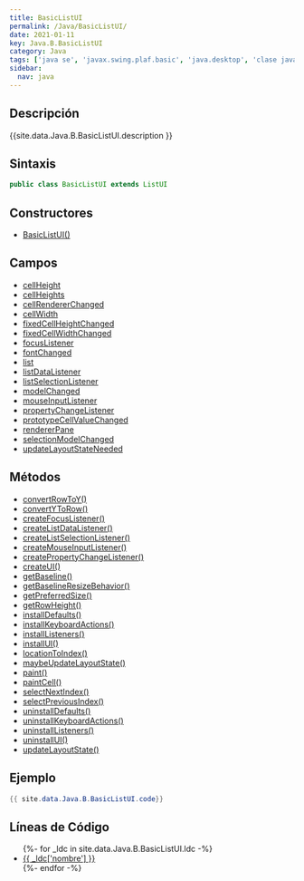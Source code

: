 ```yaml
---
title: BasicListUI
permalink: /Java/BasicListUI/
date: 2021-01-11
key: Java.B.BasicListUI
category: Java
tags: ['java se', 'javax.swing.plaf.basic', 'java.desktop', 'clase java', 'Java 1.0']
sidebar: 
  nav: java
---
```


## Descripción
{{site.data.Java.B.BasicListUI.description }}

## Sintaxis
~~~java
public class BasicListUI extends ListUI
~~~

## Constructores
* [BasicListUI()](/Java/BasicListUI/BasicListUI/)

## Campos
* [cellHeight](/Java/BasicListUI/cellHeight/)
* [cellHeights](/Java/BasicListUI/cellHeights/)
* [cellRendererChanged](/Java/BasicListUI/cellRendererChanged/)
* [cellWidth](/Java/BasicListUI/cellWidth/)
* [fixedCellHeightChanged](/Java/BasicListUI/fixedCellHeightChanged/)
* [fixedCellWidthChanged](/Java/BasicListUI/fixedCellWidthChanged/)
* [focusListener](/Java/BasicListUI/focusListener/)
* [fontChanged](/Java/BasicListUI/fontChanged/)
* [list](/Java/BasicListUI/list/)
* [listDataListener](/Java/BasicListUI/listDataListener/)
* [listSelectionListener](/Java/BasicListUI/listSelectionListener/)
* [modelChanged](/Java/BasicListUI/modelChanged/)
* [mouseInputListener](/Java/BasicListUI/mouseInputListener/)
* [propertyChangeListener](/Java/BasicListUI/propertyChangeListener/)
* [prototypeCellValueChanged](/Java/BasicListUI/prototypeCellValueChanged/)
* [rendererPane](/Java/BasicListUI/rendererPane/)
* [selectionModelChanged](/Java/BasicListUI/selectionModelChanged/)
* [updateLayoutStateNeeded](/Java/BasicListUI/updateLayoutStateNeeded/)

## Métodos
* [convertRowToY()](/Java/BasicListUI/convertRowToY/)
* [convertYToRow()](/Java/BasicListUI/convertYToRow/)
* [createFocusListener()](/Java/BasicListUI/createFocusListener/)
* [createListDataListener()](/Java/BasicListUI/createListDataListener/)
* [createListSelectionListener()](/Java/BasicListUI/createListSelectionListener/)
* [createMouseInputListener()](/Java/BasicListUI/createMouseInputListener/)
* [createPropertyChangeListener()](/Java/BasicListUI/createPropertyChangeListener/)
* [createUI()](/Java/BasicListUI/createUI/)
* [getBaseline()](/Java/BasicListUI/getBaseline/)
* [getBaselineResizeBehavior()](/Java/BasicListUI/getBaselineResizeBehavior/)
* [getPreferredSize()](/Java/BasicListUI/getPreferredSize/)
* [getRowHeight()](/Java/BasicListUI/getRowHeight/)
* [installDefaults()](/Java/BasicListUI/installDefaults/)
* [installKeyboardActions()](/Java/BasicListUI/installKeyboardActions/)
* [installListeners()](/Java/BasicListUI/installListeners/)
* [installUI()](/Java/BasicListUI/installUI/)
* [locationToIndex()](/Java/BasicListUI/locationToIndex/)
* [maybeUpdateLayoutState()](/Java/BasicListUI/maybeUpdateLayoutState/)
* [paint()](/Java/BasicListUI/paint/)
* [paintCell()](/Java/BasicListUI/paintCell/)
* [selectNextIndex()](/Java/BasicListUI/selectNextIndex/)
* [selectPreviousIndex()](/Java/BasicListUI/selectPreviousIndex/)
* [uninstallDefaults()](/Java/BasicListUI/uninstallDefaults/)
* [uninstallKeyboardActions()](/Java/BasicListUI/uninstallKeyboardActions/)
* [uninstallListeners()](/Java/BasicListUI/uninstallListeners/)
* [uninstallUI()](/Java/BasicListUI/uninstallUI/)
* [updateLayoutState()](/Java/BasicListUI/updateLayoutState/)

## Ejemplo
~~~java
{{ site.data.Java.B.BasicListUI.code}}
~~~

## Líneas de Código
<ul>
{%- for _ldc in site.data.Java.B.BasicListUI.ldc -%}
   <li>
       <a href="{{_ldc['url'] }}">{{ _ldc['nombre'] }}</a>
   </li>
{%- endfor -%}
</ul>
